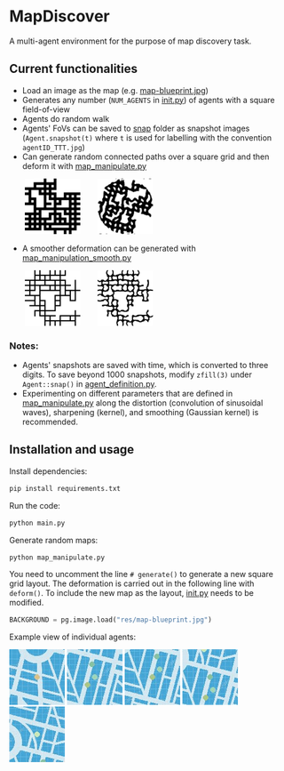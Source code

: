 # MapDiscover

A multi-agent environment for the purpose of map discovery task.

## Current functionalities

- Load an image as the map (e.g. [map-blueprint.jpg](res/map-blueprint.jpg))
- Generates any number (`NUM_AGENTS` in [init.py](init.py)) of agents with a square field-of-view
- Agents do random walk
- Agents' FoVs can be saved to [snap](snap) folder as snapshot images (`Agent.snapshot(t)` where `t` is used for
labelling with the convention `agentID_TTT.jpg`)
- Can generate random connected paths over a square grid and then deform it with [map_manipulate.py](map_manipulate.py)

&nbsp;&nbsp;&nbsp;&nbsp;&nbsp;&nbsp;&nbsp;<img src="res/map-grid.jpg" width="100">
&nbsp;&nbsp;&nbsp;&nbsp;&nbsp;&nbsp;&nbsp;<img src="res/map-distorted.jpg" width="100">

- A smoother deformation can be generated with [map_manipulation_smooth.py](map_manipulation_smooth.py)

&nbsp;&nbsp;&nbsp;&nbsp;&nbsp;&nbsp;&nbsp;<img src="test/image001.jpg" width="100">
&nbsp;&nbsp;&nbsp;&nbsp;&nbsp;&nbsp;&nbsp;<img src="test/image001-distorted.jpg" width="100">

### Notes:
- Agents' snapshots are saved with time, which is converted to three digits.
To save beyond 1000 snapshots, modify `zfill(3)` under `Agent::snap()` in [agent_definition.py](agent_definitions.py). 
- Experimenting on different parameters that are defined in [map_manipulate.py](map_manipulate.py) along
the distortion (convolution of sinusoidal waves), sharpening (kernel), and smoothing (Gaussian kernel) is recommended.
## Installation and usage

Install dependencies:
```python
pip install requirements.txt
```

Run the code:
```python
python main.py
```

Generate random maps:
```python
python map_manipulate.py
```
You need to uncomment the line `# generate()` to generate a new square grid layout.
The deformation is carried out in the following line with `deform()`.
To include the new map as the layout, [init.py](init.py) needs to be modified.
```python
BACKGROUND = pg.image.load("res/map-blueprint.jpg")
```

Example view of individual agents:

![agent0](res/a_0.gif)
![agent0](res/a_1.gif)
![agent0](res/a_2.gif)
![agent0](res/a_3.gif)
![agent0](res/a_4.gif)
